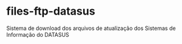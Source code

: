 # files-ftp-datasus
Sistema de download dos arquivos de atualização dos Sistemas de Informação do DATASUS
